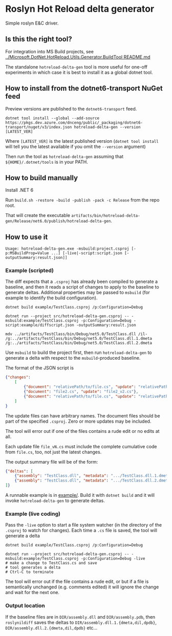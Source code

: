 
# Roslyn Hot Reload delta generator

Simple roslyn E&C driver.

## Is this the right tool?

For integration into MS Build projects, see [../Microsoft.DotNet.HotReload.Utils.Generator.BuildTool README.md](../Microsoft.DotNet.HotReload.Utils.Generator.BuildTool/README.md)

The standalone `hotreload-delta-gen` tool is more useful for one-off experiments in which case it is best to install it as a global dotnet tool.

## How to install from the dotnet6-transport NuGet feed

Preview versions are published to the `dotnet6-transport` feed.

```console
dotnet tool install --global --add-source https://pkgs.dev.azure.com/dnceng/public/_packaging/dotnet6-transport/nuget/v3/index.json hotreload-delta-gen --version [LATEST_VER]
```

Where `[LATEST_VER]` is the latest published version (`dotnet tool install` will tell you the latest available if you omit the `--version` argument)

Then run the tool as `hotreload-delta-gen` assuming that `${HOME}/.dotnet/tools` is in your PATH.

## How to build manually

Install .NET 6

Run `build.sh -restore -build -publish -pack -c Release` from the repo root.

That will create the executable `artifacts/bin/hotreload-delta-gen/Release/net6.0/publish/hotreload-delta-gen`.


## How to use it

```console
Usage: hotreload-delta-gen.exe -msbuild:project.csproj [-p:MSBuildProp=Value ...] [-live|-script:script.json [-outputSummary:result.json]]
```

### Example (scripted)

The diff expects that a `.csproj` has already been compiled to generate a baseline, and then
it reads a script of changes to apply to the baseline to generate deltas.  Additional properties
may be passed to `msbuild` (for example to identify the build configuration).

```console
dotnet build example/TestClass.csproj /p:Configuration=Debug

dotnet run --project src/hotreload-delta-gen.csproj -- -msbuild:example/TestClass.csproj -p:Configuration=Debug -script:example/diffscript.json -outputSummary:result.json

mdv ../artifacts/TestClass/bin/Debug/net5.0/TestClass.dll /il- /g:../artifacts/TestClass/bin/Debug/net5.0/TestClass.dll.1.dmeta /g:../artifacts/TestClass/bin/Debug/net5.0/TestClass.dll.2.dmeta
```

Use `msbuild` to build the project first, then run `hotreload-delta-gen` to generate
a delta with respect to the `msbuild`-produced baseline.

The format of the JSON script is

```json
{"changes":
    [
        {"document": "relativePath/to/file.cs", "update": "relativePath/to/file_v1.cs"},
        {"document": "file2.cs", "update": "file2_v2.cs"},
        {"document": "relativePath/to/file.cs", "update": "relativePath/to/file_v3.cs"}
    ]
}
```

The update files can have arbitrary names.  The document files should be part of the specified `.csproj`.  Zero or more updates may be included.

The tool will error out if one of the files contains a rude edit or no edits at all.

Each update file `file_vN.cs` must include the complete cumulative code from `file.cs`, too, not just the latest changes.

The output summary file will be of the form:

```json
{"deltas": [
    {"assembly": "TestClass.dll", "metadata": ".../TestClass.dll.1.dmeta", "il": ".../TestClass.dll.1.dil", "pdb": ".../TestClass.dll.1.dpdb"},
    {"assembly": "TestClass.dll", "metadata": ".../TestClass.dll.2.dmeta", "il": ".../TestClass.dll.2.dil", "pdb": ".../TestClass.dll.2.dpdb"},
]}
```

A runnable example is in [example/](example/).  Build it with `dotnet build` and it will invoke `hotreload-delta-gen` to generate deltas.

### Example (live coding)

Pass the `-live` option to start a file system watcher (in the directory of the `.csproj` to watch for changes).  Each time a `.cs` file is saved, the tool will generate a delta

```console
dotnet build example/TestClass.csproj /p:Configuration=Debug

dotnet run --project src/hotreload-delta-gen.csproj -- -msbuild:example/TestClass.csproj -p:Configuration=Debug -live
# make a change to TestClass.cs and save
# tool generates a delta
# Ctrl-C to terminate
```

The tool will error out if the file contains a rude edit, or but if a file is semantically unchanged (e.g. comments edited) it will ignore the change and wait for the next one.

### Output location

If the baseline files are in `DIR/assembly.dll` and `DIR/assembly.pdb`, then `roslynildiff` saves the deltas to `DIR/assembly.dll.1.{dmeta,dil,dpdb}`, `DIR/assembly.dll.2.{dmeta,dil,dpdb}` etc...
